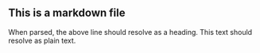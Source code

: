 ## This is a markdown file

When parsed, the above line should resolve as a heading. This text should resolve as plain text.
